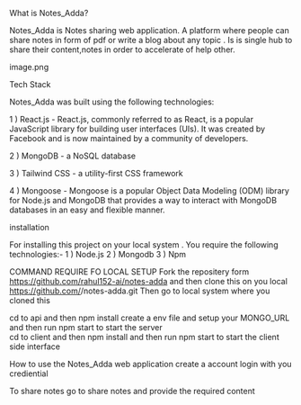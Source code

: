 What is Notes_Adda?

Notes_Adda is Notes sharing web application. A platform where people can share notes in form of pdf or write a blog about any topic . Is is single hub to share their content,notes in order to accelerate of help other.

image.png

Tech Stack

Notes_Adda was built using the following technologies:

1 ) React.js - React.js, commonly referred to as React, is a popular JavaScript library for building user interfaces (UIs). It was created by Facebook and is now maintained by a community of developers.

2 ) MongoDB - a NoSQL database

3 ) Tailwind CSS - a utility-first CSS framework

4 ) Mongoose -
Mongoose is a popular Object Data Modeling (ODM) library for Node.js and MongoDB that provides a way to interact with MongoDB databases in an easy and flexible manner.

installation

For installing this project on your local system .
You require the following technologies:-
1 ) Node.js
2 ) Mongodb
3 ) Npm

COMMAND REQUIRE FO LOCAL SETUP
Fork the repositery form https://github.com/rahul152-ai/notes-adda
and then clone this on you local https://github.com/<you-github-account>/notes-adda.git
Then go to local system where you cloned this

cd to api and then npm install
create a env file and setup your MONGO_URL
and then run npm start to start the server  
cd to client and then npm install
and then run npm start to start the client side interface

How to use the Notes_Adda web application
create a account
login with you crediential

To share notes go to share notes and provide the required content
